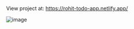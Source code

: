 View project at: https://rohit-todo-app.netlify.app/ 

![image](https://github.com/user-attachments/assets/4576dc7f-e8f5-4a91-b290-4ef0ae97e7db)
